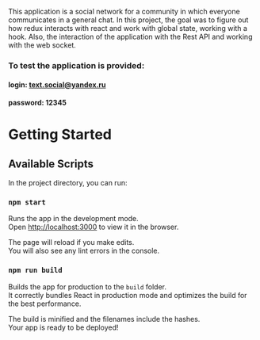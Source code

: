 This application is a social network for a community in which everyone communicates in a general chat. In this project, the goal was to figure out how redux interacts with react and work with global state, working with a hook. Also, the interaction of the application with the Rest API and working with the web socket.


### To test the application is provided:
 #### login: text.social@yandex.ru
 #### password: 12345

# Getting Started

## Available Scripts

In the project directory, you can run:

### `npm start`

Runs the app in the development mode.\
Open [http://localhost:3000](http://localhost:3000) to view it in the browser.

The page will reload if you make edits.\
You will also see any lint errors in the console.

### `npm run build`

Builds the app for production to the `build` folder.\
It correctly bundles React in production mode and optimizes the build for the best performance.

The build is minified and the filenames include the hashes.\
Your app is ready to be deployed!

